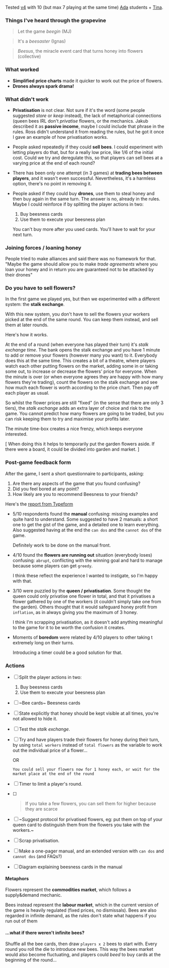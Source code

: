 Tested [v4](https://github.com/matteomenapace/beesness/tree/v4) with 10 (but max 7 playing at the same time) [Ada](http://adacollege.org.uk/) students + [Tina](https://twitter.com/t0mf00lery).

### Things I've heard through the grapevine

> Let the game *beegin* (MJ)

> It's a *beesaster* (Ignas)

> *Beesus*, the miracle event card that turns honey into flowers (collective)

### What worked

- **Simplified price charts** made it quicker to work out the price of flowers.
- **Drones always spark drama!**  

### What didn't work

* **Privatisation** is not clear. Not sure if it's the word (some people suggested *store* or *keep* instead), the lack of metaphorical connections (queen bees IRL don't *privatise* flowers, or the mechanics. Jakub described it as **passive income**, maybe I could include that phrase in the rules. Ross didn't understand it from reading the rules, but he got it once I gave an example of how privatisation works.
* People asked repeatedly if they could **sell bees**. I could experiment with letting players do that, but for a really low price, like 1/6 of the initial cost. Could we try and deregulate this, so that players can sell bees at a varying price at the end of each round? 
* There has been only one attempt (in 3 games) at **trading bees between players**, and it wasn't even successful. Nevertheless, it's a harmless option, there's no point in removing it.
* People asked if they could buy **drones**, use them to steal honey and then buy again in the same turn. The answer is no, already in the rules. Maybe I could reinforce if by splitting the player actions in two:
	
	1. Buy beesness cards
	2. Use them to execute your beesness plan

	You can't buy more after you used cards. You'll have to wait for your next turn.

### Joining forces / loaning honey

People tried to make alliances and said there was no framework for that. "Maybe the game should allow you to make *trade agreements* where you loan your honey and in return you are guaranteed not to be attacked by their drones"

### Do you have to sell flowers?

In the first game we played yes, but then we experimented with a different system: the **stalk exchange**. 

With this new system, you don't have to sell the flowers your workers picked at the end of the same round. You can keep them instead, and sell them at later rounds.

Here's how it works. 

At the end of a round (when everyone has played their turn) it's *stalk exchange time*. The bank opens the stalk exchange and you have 1 minute to add or remove your flowers (however many you want) to it. Everybody does this at the same time. This creates a bit of a theatre, where players watch each other putting flowers on the market, adding some in or taking some out, to increase or decrease the flowers' price for everyone. When the minute is over (or when everyone agrees they are happy with how many flowers they're trading), count the flowers on the stalk exchange and see how much each flower is worth according to the price chart. Then pay off each player as usual.

So whilst the flower prices are still "fixed" (in the sense that there are only 3 tiers), the *stalk exchange*  adds an extra layer of choice and risk to the game. You cannot predict how many flowers are going to be traded, but you can risk keeping them to try and maximise your profits later.

The minute time-box creates a nice frenzy, which keeps everyone interested. 

[ When doing this it helps to temporarily put the garden flowers aside. If there were a board, it could be divided into garden and market. ]

### Post-game feedback form

After the game, I sent a short questionnaire to participants, asking:

1. Are there any aspects of the game that you found confusing?
2. Did you feel bored at any point?
3. How likely are you to recommend Beesness to your friends?

Here's the [report from Typeform](https://baddeo1.typeform.com/report/v0lyFY/S0Dy)

- 5/10 respondents found the **manual** confusing: missing examples and quite hard to understand. Some suggested to have 2 manuals: a short one to get the gist of the game, and a detailed one to learn everything. Also suggested having at the end the `can dos` and the `cannot dos` of the game. 

	Definitely work to be done on the manual front.
	
- 4/10 found the **flowers are running out** situation (everybody loses) confusing: `abrupt`, conflicting with the winning goal and hard to manage because some players can get `greedy`. 

	I think these reflect the experience I wanted to instigate, so I'm happy with that.
	
- 3/10 were puzzled by the **queen / privatisation**. Some thought the queen could only privatise one flower in total, and that it privatises a flower gathered by one of the workers (it couldn't simply take one from the garden). Others thought that it would safeguard honey profit from `inflation`, as in always giving you the maximum of 3 honey. 

	I think I'm scrapping privatisation, as it doesn't add anything meaningful to the game for it to be worth the confusion it creates. 

- Moments of **boredom** were related by 4/10 players to other taking t extremely long on their turns. 

	Introducing a timer could be a good solution for that.
 
### Actions

- [ ] Split the player actions in two:	
	1. Buy beesness cards
	2. Use them to execute your beesness plan
- [ ] ~Bee cards~ Beesness cards
- [ ] State explicitly that honey should be kept visible at all times, you're not allowed to hide it. 
- [ ] Test the *stalk exchange*.
- [ ] Try and have players trade their flowers for honey during their turn, by using `total workers` instead of `total flowers` as the variable to work out the individual price of a flower... 
	
	OR
	
	`You could sell your flowers now for 1 honey each, or wait for the market place at the end of the round`
- [ ] Timer to limit a player's round.
- [ ] > If you take a few flowers, you can sell them for higher because they are scarce
- [ ] ~Suggest protocol for privatised flowers, eg: put them on top of your queen card to distinguish them from the flowers you take with the workers.~
- [ ] Scrap privatisation.
- [ ] Make a one-pager manual, and an extended version with `can dos` and `cannot dos` (and FAQs?)
- [ ] Diagram explaining beesness cards in the manual

#### Metaphors

Flowers represent the **commodities market**, which follows a supply&demand mechanic. 

Bees instead represent the **labour market**, which in the current version of the game is heavily regulated (fixed prices, no dismissals). Bees are also regarded in infinite demand, as the rules don't state what happens if you run out of them 

#### ...what if there weren't infinite bees? 

Shuffle all the bee cards, then draw `players x 2` bees to start with. Every round you roll the die to introduce new bees. This way the bees market would also become fluctuating, and players could *beed* to buy cards at the beginning of the round...  